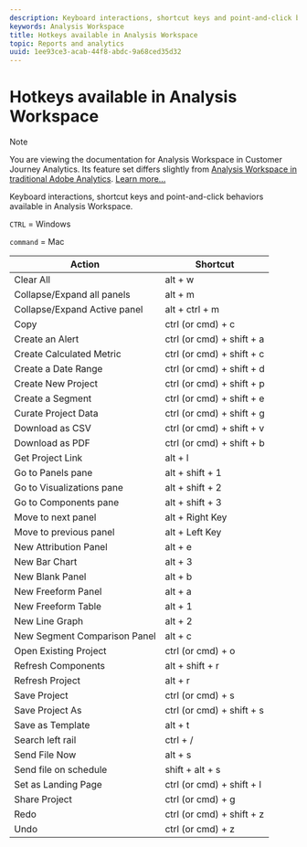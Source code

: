 ```yaml
---
description: Keyboard interactions, shortcut keys and point-and-click behaviors available in Analysis Workspace.
keywords: Analysis Workspace
title: Hotkeys available in Analysis Workspace
topic: Reports and analytics
uuid: 1ee93ce3-acab-44f8-abdc-9a68ced35d32
---
```


# Hotkeys available in Analysis Workspace

>[!NOTE]
>
>You are viewing the documentation for Analysis Workspace in Customer Journey Analytics. Its feature set differs slightly from [Analysis Workspace in traditional Adobe Analytics](https://docs.adobe.com/content/help/en/analytics/analyze/analysis-workspace/home.html). [Learn more...](/help/getting-started/cja-aa.md)

Keyboard interactions, shortcut keys and point-and-click behaviors available in Analysis Workspace.

 `CTRL` = Windows

`command` = Mac 

|Action|Shortcut|
|---|---|
|Clear All|alt + w|
|Collapse/Expand all panels|alt + m|
|Collapse/Expand Active panel|alt + ctrl + m|
|Copy|ctrl (or cmd) + c|
|Create an Alert|ctrl (or cmd) + shift + a|
|Create Calculated Metric|ctrl (or cmd) + shift + c|
|Create a Date Range|ctrl (or cmd) + shift + d|
|Create New Project|ctrl (or cmd) + shift + p|
|Create a Segment|ctrl (or cmd) + shift + e|
|Curate Project Data|ctrl (or cmd) + shift + g|
|Download as CSV|ctrl (or cmd) + shift + v|
|Download as PDF|ctrl (or cmd) + shift + b|
|Get Project Link|alt + l|
|Go to Panels pane|alt + shift + 1|
|Go to Visualizations pane|alt + shift + 2|
|Go to Components pane|alt + shift + 3|
|Move to next panel|alt + Right Key|
|Move to previous panel|alt + Left Key|
|New Attribution Panel|alt + e|
|New Bar Chart|alt + 3|
|New Blank Panel|alt + b|
|New Freeform Panel|alt + a|
|New Freeform Table|alt + 1|
|New Line Graph|alt + 2|
|New Segment Comparison Panel|alt + c|
|Open Existing Project|ctrl (or cmd) + o|
|Refresh Components|alt + shift + r|
|Refresh Project|alt + r|
|Save Project|ctrl (or cmd) + s|
|Save Project As|ctrl (or cmd) + shift + s|
|Save as Template|alt + t|
|Search left rail|ctrl + /|
|Send File Now|alt + s|
|Send file on schedule|shift + alt + s|
|Set as Landing Page|ctrl (or cmd) + shift + l|
|Share Project|ctrl (or cmd) + g|
|Redo|ctrl (or cmd) + shift + z|
|Undo|ctrl (or cmd) + z|
